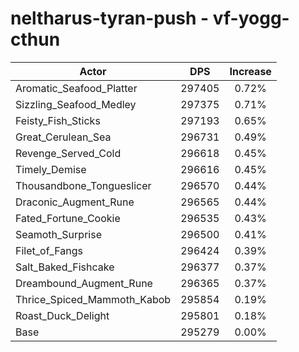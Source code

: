 # neltharus-tyran-push - vf-yogg-cthun
| Actor | DPS | Increase |
|---|:---:|:---:|
|Aromatic_Seafood_Platter|297405|0.72%|
|Sizzling_Seafood_Medley|297375|0.71%|
|Feisty_Fish_Sticks|297193|0.65%|
|Great_Cerulean_Sea|296731|0.49%|
|Revenge_Served_Cold|296618|0.45%|
|Timely_Demise|296616|0.45%|
|Thousandbone_Tongueslicer|296570|0.44%|
|Draconic_Augment_Rune|296565|0.44%|
|Fated_Fortune_Cookie|296535|0.43%|
|Seamoth_Surprise|296500|0.41%|
|Filet_of_Fangs|296424|0.39%|
|Salt_Baked_Fishcake|296377|0.37%|
|Dreambound_Augment_Rune|296365|0.37%|
|Thrice_Spiced_Mammoth_Kabob|295854|0.19%|
|Roast_Duck_Delight|295801|0.18%|
|Base|295279|0.00%|
